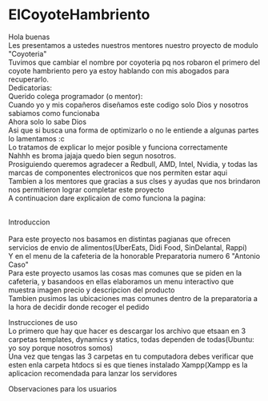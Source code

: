 # ElCoyoteHambriento
Hola buenas <br>
Les presentamos a ustedes nuestros mentores nuestro proyecto de modulo "Coyoteria" <br>
Tuvimos que cambiar el nombre por coyoteria pq nos robaron el primero del coyote hambriento pero ya estoy hablando con mis abogados para recuperarlo.
<br>
Dedicatorias:<br>
Querido colega programador (o mentor):<br>
Cuando yo y mis copañeros diseñamos este codigo solo Dios y nosotros sabiamos como funcionaba<br>
Ahora solo lo sabe Dios<br>
Asi que si busca una forma de optimizarlo o no le entiende a algunas partes lo lamentamos :c<br>
Lo tratamos de explicar lo mejor posible y funciona correctamente <br>
Nahhh es broma jajaja quedo bien segun nosotros.<br>
Prosiguiendo queremos agradecer a Redbull, AMD, Intel, Nvidia, y todas las marcas de componentes electronicos que nos permiten estar aqui<br>
Tambien a los mentores que gracias a sus clses y ayudas que nos brindaron nos permitieron lograr completar este proyecto <br>
A continuacion dare explicaion de como funciona la pagina:<br>
<br>

Introduccion<br>
<br>
Para este proyecto nos basamos en distintas pagianas que ofrecen servicios de envio de alimentos(UberEats, Didi Food, SinDelantal, Rappi)<br>
Y en el menu de la cafeteria de la honorable Preparatoria numero 6 "Antonio Caso" <br>
Para este proyecto usamos las cosas mas comunes que se piden en la cafeteria, y basandoos en ellas elaboramos un menu interactivo que muestra imagen precio y descripcion del producto<br>
Tambien pusimos las ubicaciones mas comunes dentro de la preparatoria a la hora de decidir donde recoger el pedido <br>

Instrucciones de uso <br>
Lo primero que hay que hacer es descargar los archivo que etsaan en 3 carpetas templates, dynamics y statics, todas dependen de todas(Ubuntu: yo soy porque nosotros somos)<br>
Una vez que tengas las 3 carpetas en tu computadora debes verificar que esten enla carpeta htdocs si es que tienes instalado Xampp(Xampp es la aplicacion recomendada para lanzar los servidores

Observaciones para los usuarios<br>

